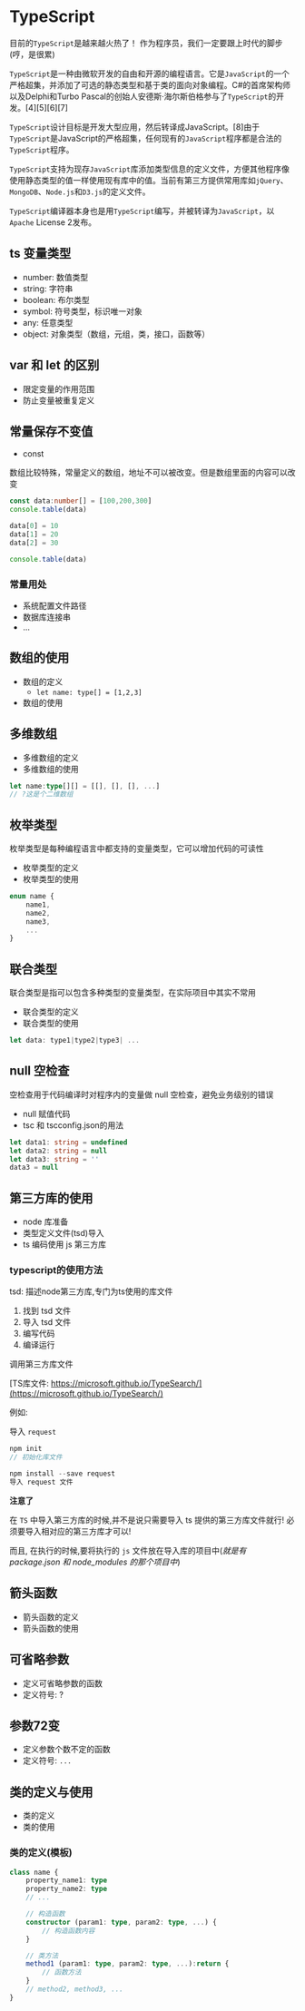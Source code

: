 # TypeScript

目前的`TypeScript`是越来越火热了！ 作为程序员，我们一定要跟上时代的脚步(哼，是很累)

`TypeScript`是一种由微软开发的自由和开源的编程语言。它是`JavaScript`的一个严格超集，并添加了可选的静态类型和基于类的面向对象编程。C#的首席架构师以及Delphi和Turbo Pascal的创始人安德斯·海尔斯伯格参与了`TypeScript`的开发。[4][5][6][7]

`TypeScript`设计目标是开发大型应用，然后转译成JavaScript。[8]由于`TypeScript`是JavaScript的严格超集，任何现有的`JavaScript`程序都是合法的`TypeScript`程序。

`TypeScript`支持为现存`JavaScript`库添加类型信息的定义文件，方便其他程序像使用静态类型的值一样使用现有库中的值。当前有第三方提供常用库如`jQuery`、`MongoDB`、`Node.js`和`D3.js`的定义文件。

`TypeScript`编译器本身也是用`TypeScript`编写，并被转译为`JavaScript`，以`Apache` License 2发布。

## ts 变量类型

- number: 数值类型
- string: 字符串
- boolean: 布尔类型
- symbol: 符号类型，标识唯一对象
- any: 任意类型
- object: 对象类型（数组，元组，类，接口，函数等）

## var 和 let 的区别

- 限定变量的作用范围
- 防止变量被重复定义

## 常量保存不变值

- const

数组比较特殊，常量定义的数组，地址不可以被改变。但是数组里面的内容可以改变

```ts
const data:number[] = [100,200,300]
console.table(data)

data[0] = 10
data[1] = 20
data[2] = 30

console.table(data)
```

### 常量用处

- 系统配置文件路径
- 数据库连接串
- ...

## 数组的使用

- 数组的定义
  - `let name: type[] = [1,2,3]`
- 数组的使用

## 多维数组

- 多维数组的定义
- 多维数组的使用

```ts
let name:type[][] = [[], [], [], ...]
// ?这是个二维数组
```

## 枚举类型

枚举类型是每种编程语言中都支持的变量类型，它可以增加代码的可读性

- 枚举类型的定义
- 枚举类型的使用

```ts
enum name {
	name1,
	name2,
	name3,
	...
}
```

## 联合类型

联合类型是指可以包含多种类型的变量类型，在实际项目中其实不常用

- 联合类型的定义
- 联合类型的使用

```ts
let data: type1|type2|type3| ...
```

## null 空检查

空检查用于代码编译时对程序内的变量做 null 空检查，避免业务级别的错误

- null 赋值代码
- tsc 和 tscconfig.json的用法

```ts
let data1: string = undefined
let data2: string = null
let data3: string = ''
data3 = null
```

## 第三方库的使用

- node 库准备
- 类型定义文件(tsd)导入
- ts 编码使用 js 第三方库

### typescript的使用方法

tsd: 描述node第三方库,专门为ts使用的库文件

1. 找到 tsd 文件
2. 导入 tsd 文件
3. 编写代码
4. 编译运行

调用第三方库文件

[TS库文件: https://microsoft.github.io/TypeSearch/](https://microsoft.github.io/TypeSearch/)

例如:

导入 `request`

```js
npm init
// 初始化库文件

npm install --save request
导入 request 文件
```

**注意了**

在 `TS` 中导入第三方库的时候,并不是说只需要导入 ts 提供的第三方库文件就行! 必须要导入相对应的第三方库才可以!

而且, 在执行的时候,要将执行的 `js` 文件放在导入库的项目中(*就是有 package.json 和 node_modules 的那个项目中*)

## 箭头函数

- 箭头函数的定义
- 箭头函数的使用

## 可省略参数

- 定义可省略参数的函数
- 定义符号: ?

## 参数72变

- 定义参数个数不定的函数
- 定义符号:  `...`

## 类的定义与使用

- 类的定义
- 类的使用

### 类的定义(模板)

```ts
class name {
	property_name1: type
	property_name2: type
	// ...

	// 构造函数
	constructor (param1: type, param2: type, ...) {
		// 构造函数内容
	}

	// 类方法
	method1 (param1: type, param2: type, ...):return {
		// 函数方法
	}
	// method2, method3, ...
}
```